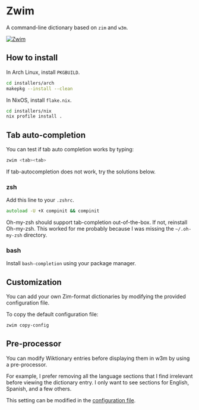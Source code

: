 # Zwim

A command-line dictionary based on `zim` and `w3m`.

[![Zwim](https://img.youtube.com/vi/RH8cHOqvA6o/hqdefault.jpg)](https://www.youtube.com/watch?v=RH8cHOqvA6o "Zwim")

## How to install

In Arch Linux, install `PKGBUILD`.

```bash
cd installers/arch
makepkg --install --clean
```

In NixOS, install `flake.nix`.

```bash
cd installers/nix
nix profile install .
```

## Tab auto-completion

You can test if tab auto completion works by typing:

```bash
zwim <tab><tab>
```

If tab-autocompletion does not work, try the solutions below.

### zsh

Add this line to your `.zshrc`.

```zsh
autoload -U +X compinit && compinit
```

Oh-my-zsh should support tab-completion out-of-the-box. If not, reinstall
Oh-my-zsh. This worked for me probably because I was missing the `~/.oh-my-zsh`
directory.

### bash

Install `bash-completion` using your package manager.

## Customization

You can add your own Zim-format dictionaries by modifying the provided
configuration file.

To copy the default configuration file:

```bash
zwim copy-config
```

## Pre-processor

You can modify Wiktionary entries before displaying them in w3m by using a
pre-processor.

For example, I prefer removing all the language sections that I find irrelevant
before viewing the dictionary entry. I only want to see sections for English,
Spanish, and a few others.

This setting can be modified in the [configuration
file](./configuration/zwim.mjs).
